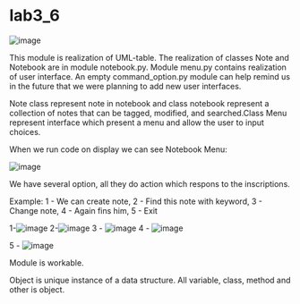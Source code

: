 # lab3_6
![image](https://user-images.githubusercontent.com/93734464/159362444-e212b09b-287b-4357-8109-fb96f3e34d09.png)

This module is realization of UML-table.
The realization of classes Note and Notebook are in module notebook.py. Module menu.py contains realization of user interface.
An empty command_option.py module can help remind us in the future that we were planning to add new user interfaces.

Note class represent note in notebook and class notebook represent a collection of notes that can be tagged,
modified, and searched.Class Menu represent interface which present a menu and allow the user to input choices.

When we run code on display we can see Notebook Menu:

![image](https://user-images.githubusercontent.com/93734464/159373763-8128c208-ab8a-49df-bcf0-590874217a67.png)

We have several option, all they do action which respons to the inscriptions.

Example:
1 - We can create note, 2 - Find this note with keyword, 3 - Change note, 4 - Again fins him, 5 - Exit

1-![image](https://user-images.githubusercontent.com/93734464/159374426-a18c2cad-fd3e-41cc-aaa3-44460ce9d8df.png)
2-![image](https://user-images.githubusercontent.com/93734464/159374484-5e75a420-ddd1-4c82-9786-f1ae6a936f82.png)
3 - ![image](https://user-images.githubusercontent.com/93734464/159374609-fd259445-f4e3-46e7-8eac-aefaed49536a.png)
4 - ![image](https://user-images.githubusercontent.com/93734464/159374651-9a1dec1e-a917-45aa-87f9-bb435842417d.png)

5 - ![image](https://user-images.githubusercontent.com/93734464/159374677-61e1a7d0-7d1d-43de-8ab6-998dc82ecf2b.png)

Module is workable.

Object is unique instance of a data structure. All variable, class, method and other is object.
